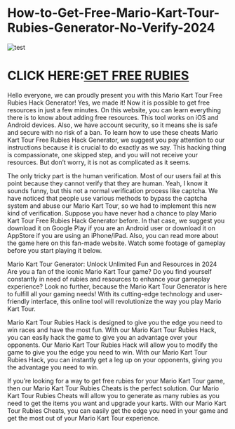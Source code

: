 # How-to-Get-Free-Mario-Kart-Tour-Rubies-Generator-No-Verify-2024

![test](https://encrypted-tbn0.gstatic.com/images?q=tbn:ANd9GcTFZEghR6FV6vjC3CW0-eUlbzilYKJi2SZcYKQYoVDVSGmFJk2j-hEvqGa-F3JjkHa7voQ&usqp=CAU)

# CLICK HERE:[GET FREE RUBIES](https://ragamer.com/mariokart/)

Hello everyone, we can proudly present you with this Mario Kart Tour Free Rubies Hack Generator! Yes, we made it! Now it is possible to get free resources in just a few minutes. On this website, you can learn everything there is to know about adding free resources. This tool works on iOS and Android devices. Also, we have account security, so it means she is safe and secure with no risk of a ban. To learn how to use these cheats Mario Kart Tour Free Rubies Hack Generator, we suggest you pay attention to our instructions because it is crucial to do exactly as we say. This hacking thing is compassionate, one skipped step, and you will not receive your resources. But don’t worry, it is not as complicated as it seems. 

The only tricky part is the human verification. Most of our users fail at this point because they cannot verify that they are human. Yeah, I know it sounds funny, but this not a normal verification process like captcha. We have noticed that people use various methods to bypass the captcha system and abuse our Mario Kart Tour, so we had to implement this new kind of verification. Suppose you have never had a chance to play Mario Kart Tour Free Rubies Hack Generator before. In that case, we suggest you download it on Google Play if you are an Android user or download it on AppStore if you are using an iPhone/iPad. Also, you can read more about the game here on this fan-made website. Watch some footage of gameplay before you start playing it below.

Mario Kart Tour Generator: Unlock Unlimited Fun and Resources in 2024 Are you a fan of the iconic Mario Kart Tour game? Do you find yourself constantly in need of rubies and resources to enhance your gameplay experience? Look no further, because the Mario Kart Tour Generator is here to fulfill all your gaming needs! With its cutting-edge technology and user-friendly interface, this online tool will revolutionize the way you play Mario Kart Tour.

Mario Kart Tour Rubies Hack is designed to give you the edge you need to win races and have the most fun. With our Mario Kart Tour Rubies Hack, you can easily hack the game to give you an advantage over your opponents. Our Mario Kart Tour Rubies Hack will allow you to modify the game to give you the edge you need to win. With our Mario Kart Tour Rubies Hack, you can instantly get a leg up on your opponents, giving you the advantage you need to win.

If you’re looking for a way to get free rubies for your Mario Kart Tour game, then our Mario Kart Tour Rubies Cheats is the perfect solution. Our Mario Kart Tour Rubies Cheats will allow you to generate as many rubies as you need to get the items you want and upgrade your karts. With our Mario Kart Tour Rubies Cheats, you can easily get the edge you need in your game and get the most out of your Mario Kart Tour experience.
